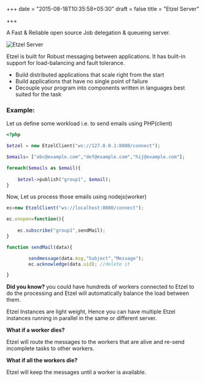 +++
date = "2015-08-18T10:35:58+05:30"
draft = false
title = "Etzel Server"

+++

A Fast & Reliable open source Job delegation & queueing server. 


![Etzel Server](/images/etzel.png)

Etzel is built for Robust messaging between applications. It has built-in support for load-balancing and fault tolerance. 

- Build distributed applications that scale right from the start
- Build applications that have no single point of failure
- Decouple your program into components written in languages best suited for the task


### Example:

Let us define some workload i.e. to send emails using PHP(client)


````php
<?php

$etzel = new EtzelClient("ws://127.0.0.1:8080/connect");

$emails= ["abc@example.com","def@example.com","hij@example.com"];

foreach($emails as $email){
	
	$etzel->publish("group1", $email);
}

````
<!-- ?> -->
Now, Let us process those emails using nodejs(worker)

````javascript
ec=new EtzelClient("ws://localhost:8080/connect");

ec.onopen=function(){
	
	ec.subscribe("group1",sendMail);
}

function sendMail(data){

		sendmessage(data.msg,"Subject","Message");
		ec.acknowledge(data.uid); //delete it

}

````

**Did you know?** 
you could have hundreds of workers connected to Etzel to do the processing and Etzel will automatically balance the load between them. 

Etzel Instances are light weight, Hence you can have multiple Etzel instances running in parallel in the same or different server.

**What if a worker dies?**

Etzel will route the messages to the workers that are alive and re-send incomplete tasks to other workers.

**What if all the workers die?**

Etzel will keep the messages until a worker is available.

